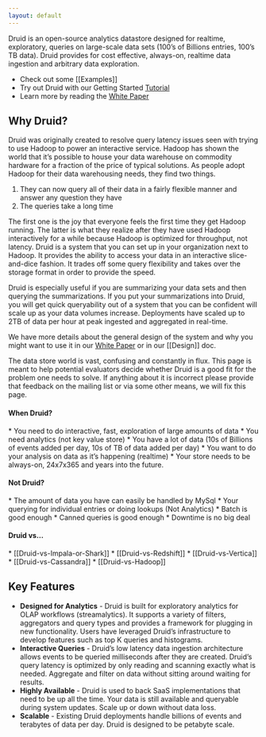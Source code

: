 ```yaml
---
layout: default
---
```

Druid is an open-source analytics datastore designed for realtime, exploratory, queries on large-scale data sets (100’s of Billions entries, 100’s TB data). Druid provides for cost effective, always-on, realtime data ingestion and arbitrary data exploration.

-   Check out some [[Examples]]
-   Try out Druid with our Getting Started [Tutorial](https://github.com/metamx/druid/wiki/Tutorial%3A-A-First-Look-at-Druid)
-   Learn more by reading the [White Paper](http://static.druid.io/docs/druid.pdf)

Why Druid?
----------

Druid was originally created to resolve query latency issues seen with trying to use Hadoop to power an interactive service. Hadoop has shown the world that it’s possible to house your data warehouse on commodity hardware for a fraction of the price of typical solutions. As people adopt Hadoop for their data warehousing needs, they find two things.

1.  They can now query all of their data in a fairly flexible manner and answer any question they have
2.  The queries take a long time

The first one is the joy that everyone feels the first time they get Hadoop running. The latter is what they realize after they have used Hadoop interactively for a while because Hadoop is optimized for throughput, not latency. Druid is a system that you can set up in your organization next to Hadoop. It provides the ability to access your data in an interactive slice-and-dice fashion. It trades off some query flexibility and takes over the storage format in order to provide the speed.

Druid is especially useful if you are summarizing your data sets and then querying the summarizations. If you put your summarizations into Druid, you will get quick queryability out of a system that you can be confident will scale up as your data volumes increase. Deployments have scaled up to 2TB of data per hour at peak ingested and aggregated in real-time.

We have more details about the general design of the system and why you might want to use it in our [White Paper](http://static.druid.io/docs/druid.pdf) or in our [[Design]] doc.

The data store world is vast, confusing and constantly in flux. This page is meant to help potential evaluators decide whether Druid is a good fit for the problem one needs to solve. If anything about it is incorrect please provide that feedback on the mailing list or via some other means, we will fix this page.

#### When Druid?
\* You need to do interactive, fast, exploration of large amounts of data
\* You need analytics (not key value store)
\* You have a lot of data (10s of Billions of events added per day, 10s of TB of data added per day)
\* You want to do your analysis on data as it’s happening (realtime)
\* Your store needs to be always-on, 24x7x365 and years into the future.

#### Not Druid?
\* The amount of data you have can easily be handled by MySql
\* Your querying for individual entries or doing lookups (Not Analytics)
\* Batch is good enough
\* Canned queries is good enough
\* Downtime is no big deal

#### Druid vs…
\* [[Druid-vs-Impala-or-Shark]]
\* [[Druid-vs-Redshift]]
\* [[Druid-vs-Vertica]]
\* [[Druid-vs-Cassandra]]
\* [[Druid-vs-Hadoop]]

Key Features
------------

-   **Designed for Analytics** - Druid is built for exploratory analytics for OLAP workflows (streamalytics). It supports a variety of filters, aggregators and query types and provides a framework for plugging in new functionality. Users have leveraged Druid’s infrastructure to develop features such as top K queries and histograms.
-   **Interactive Queries** - Druid’s low latency data ingestion architecture allows events to be queried milliseconds after they are created. Druid’s query latency is optimized by only reading and scanning exactly what is needed. Aggregate and filter on data without sitting around waiting for results.
-   **Highly Available** - Druid is used to back SaaS implementations that need to be up all the time. Your data is still available and queryable during system updates. Scale up or down without data loss.
-   **Scalable** - Existing Druid deployments handle billions of events and terabytes of data per day. Druid is designed to be petabyte scale.
